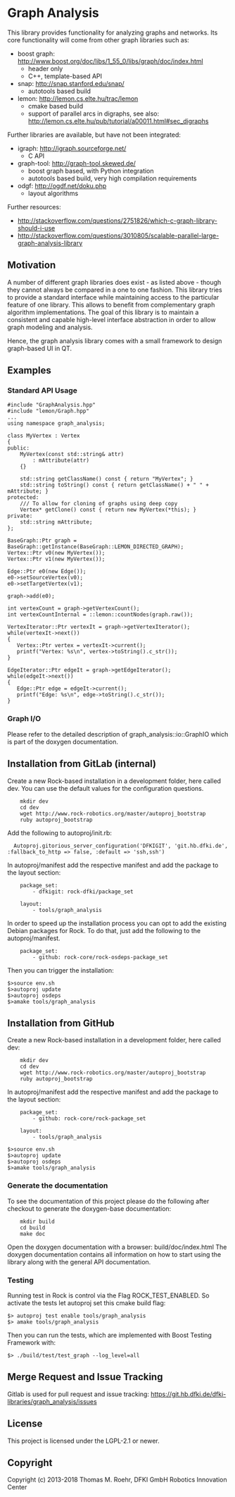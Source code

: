 # Graph Analysis

This library provides functionality for analyzing graphs and networks.
Its core functionality will come from other graph libraries such as:
 - boost graph: http://www.boost.org/doc/libs/1_55_0/libs/graph/doc/index.html
   - header only
   - C++, template-based API
 - snap: http://snap.stanford.edu/snap/
   - autotools based build
 - lemon: http://lemon.cs.elte.hu/trac/lemon
   - cmake based build
   - support of parallel arcs in digraphs, see also: http://lemon.cs.elte.hu/pub/tutorial/a00011.html#sec_digraphs

Further libraries are available, but have not been integrated:
 - igraph: http://igraph.sourceforge.net/
   - C API
 - graph-tool: http://graph-tool.skewed.de/
   - boost graph based, with Python integration
   - autotools based build, very high compilation requirements
 - odgf: http://ogdf.net/doku.php
   - layout algorithms

Further resources:
 * http://stackoverflow.com/questions/2751826/which-c-graph-library-should-i-use
 * http://stackoverflow.com/questions/3010805/scalable-parallel-large-graph-analysis-library

## Motivation
A number of different graph libraries does exist - as listed above - though they cannot always be compared in a one to one fashion.
This library tries to provide a standard interface while maintaining access to
the particular feature of one library.
This allows to benefit from complementary graph algorithm implementations.
The goal of this library is to maintain a consistent and capable high-level interface abstraction in order to allow graph modeling and analysis.

Hence, the graph analysis library comes with a small framework to design
graph-based UI in QT.

## Examples

### Standard API Usage

```
#include "GraphAnalysis.hpp"
#include "lemon/Graph.hpp"
...
using namespace graph_analysis;

class MyVertex : Vertex
{
public:
    MyVertex(const std::string& attr)
        : mAttribute(attr)
    {}

    std::string getClassName() const { return "MyVertex"; }
    std::string toString() const { return getClassName() + " " + mAttribute; }
protected:
    /// To allow for cloning of graphs using deep copy
    Vertex* getClone() const { return new MyVertex(*this); }
private:
    std::string mAttribute;
};

BaseGraph::Ptr graph = BaseGraph::getInstance(BaseGraph::LEMON_DIRECTED_GRAPH);
Vertex::Ptr v0(new MyVertex());
Vertex::Ptr v1(new MyVertex());

Edge::Ptr e0(new Edge());
e0->setSourceVertex(v0);
e0->setTargetVertex(v1);

graph->add(e0);

int vertexCount = graph->getVertexCount();
int vertexCountInternal = ::lemon::countNodes(graph.raw());

VertexIterator::Ptr vertexIt = graph->getVertexIterator();
while(vertexIt->next())
{
   Vertex::Ptr vertex = vertexIt->current();
   printf("Vertex: %s\n", vertex->toString().c_str());
}

EdgeIterator::Ptr edgeIt = graph->getEdgeIterator();
while(edgeIt->next())
{
   Edge::Ptr edge = edgeIt->current();
   printf("Edge: %s\n", edge->toString().c_str());
}
```

### Graph I/O

Please refer to the detailed description of graph_analysis::io::GraphIO which is part of the doxygen
documentation.

## Installation from GitLab (internal)

Create a new Rock-based installation in a development folder, here called dev.
You can use the default values for the configuration questions.

```
    mkdir dev
    cd dev
    wget http://www.rock-robotics.org/master/autoproj_bootstrap
    ruby autoproj_bootstrap
```


Add the following to autoproj/init.rb:
```
  Autoproj.gitorious_server_configuration('DFKIGIT', 'git.hb.dfki.de', :fallback_to_http => false, :default => 'ssh,ssh')
```


In autoproj/manifest add the respective manifest and add the package to the
layout section:
```
    package_set:
        - dfkigit: rock-dfki/package_set

    layout:
        - tools/graph_analysis
```

In order to speed up the installation process you can opt to add the existing
Debian packages for Rock. To do that, just add the following to the
autoproj/manifest.

```
    package_set:
        - github: rock-core/rock-osdeps-package_set

```

Then you can trigger the installation:
```
$>source env.sh
$>autoproj update
$>autoproj osdeps
$>amake tools/graph_analysis
```

## Installation from GitHub

Create a new Rock-based installation in a development folder, here called dev:
```
    mkdir dev
    cd dev
    wget http://www.rock-robotics.org/master/autoproj_bootstrap
    ruby autoproj_bootstrap
```

In autoproj/manifest add the respective manifest and add the package to the
layout section:
```
    package_set:
        - github: rock-core/rock-package_set

    layout:
        - tools/graph_analysis
```

```
$>source env.sh
$>autoproj update
$>autoproj osdeps
$>amake tools/graph_analysis
```

### Generate the documentation

To see the documentation of this project please do the following after
checkout to generate the doxygen-base documentation:

```
    mkdir build
    cd build
    make doc
```

Open the doxygen documentation with a browser: build/doc/index.html
The doxygen documentation contains all information on how to start
using the library along with the general API documentation.

### Testing

Running test in Rock is control via the Flag ROCK_TEST_ENABLED.
So activate the tests let autoproj set this cmake build flag:
```
$> autoproj test enable tools/graph_analysis
$> amake tools/graph_analysis
```

Then you can run the tests, which are implemented with Boost Testing Framework with:
```
$> ./build/test/test_graph --log_level=all
```

## Merge Request and Issue Tracking

Gitlab is used for pull request and issue tracking: https://git.hb.dfki.de/dfki-libraries/graph_analysis/issues

## License

This project is licensed under the LGPL-2.1 or newer.

## Copyright

Copyright (c) 2013-2018 Thomas M. Roehr, DFKI GmbH Robotics Innovation Center
